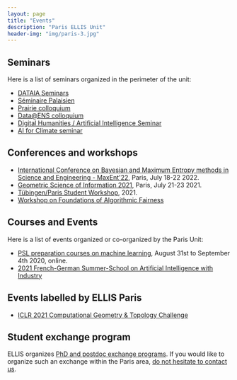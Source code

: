 ```yaml
---
layout: page
title: "Events"
description: "Paris ELLIS Unit"
header-img: "img/paris-3.jpg"
---
```


Seminars
---

Here is a list of seminars organized in the perimeter of the unit:
- [DATAIA Seminars](http://dataia.eu/en/trainings/dataia-seminars)
- [Séminaire Palaisien](https://palaisien.herokuapp.com)
- [Prairie colloquium](https://prairie-institute.fr/colloquium-prairie/)
- [Data@ENS colloquium](https://data-ens.github.io/seminar/)
- [Digital Humanities / Artificial Intelligence Seminar](https://dhai-seminar.github.io/)
- [AI for Climate seminar](https://ai4climate.lip6.fr/list-of-the-seminars/)

Conferences and workshops
---

- [International Conference on Bayesian and Maximum Entropy methods in Science and Engineering - MaxEnt'22](https://maxent22.see.asso.fr/), Paris, July 18-22 2022.
- [Geometric Science of Information 2021](https://www.see.asso.fr/en/GSI2021), Paris, July 21-23 2021.
- [Tübingen/Paris Student Workshop](), 2021.  
- [Workshop on Foundations of Algorithmic Fairness](https://sites.google.com/view/faf-workshop)

Courses and Events
---

Here is a list of events organized or co-organized by the Paris Unit:

- [PSL preparation courses on machine learning](https://data-psl.github.io/preparatory-week/), August 31st to September 4th 2020, online.
- [2021 French-German Summer-School on Artificial Intelligence with Industry](https://ingenuity.siemens.com/events/french-german-summerschool-on-artificial-intelligence-with-industry-2021/)


Events labelled by ELLIS Paris
---

- [ICLR 2021 Computational Geometry & Topology Challenge](events-2021-ICLR-challenge)

Student exchange program
---

ELLIS organizes [PhD and postdoc exchange programs](https://ellis.eu/phd-postdoc). If you would like to organize such an exchange within the Paris area, [do not hesitate to contact us](mailto:gabriel.peyre@ens.fr).
